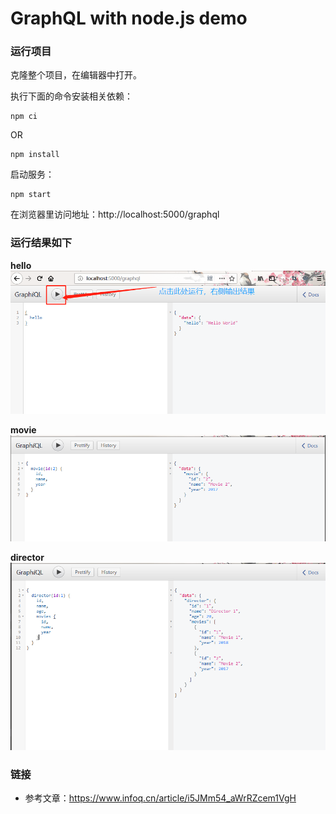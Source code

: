 # GraphQL with node.js demo

### 运行项目

克隆整个项目，在编辑器中打开。

执行下面的命令安装相关依赖：
```
npm ci
```
OR
```
npm install
```

启动服务：
```
npm start
```

在浏览器里访问地址：http://localhost:5000/graphql

### 运行结果如下

**hello**
<img src="./png/hello.png">

**movie**
<img src="./png/movie.png">

**director**
<img src="./png/director.png">

### 链接

- 参考文章：https://www.infoq.cn/article/i5JMm54_aWrRZcem1VgH
